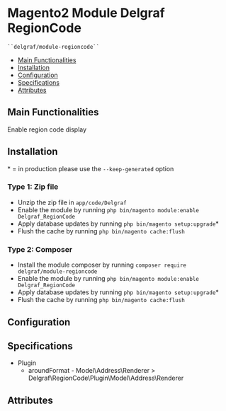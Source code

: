 # Magento2 Module Delgraf RegionCode

    ``delgraf/module-regioncode``

 - [Main Functionalities](#markdown-header-main-functionalities)
 - [Installation](#markdown-header-installation)
 - [Configuration](#markdown-header-configuration)
 - [Specifications](#markdown-header-specifications)
 - [Attributes](#markdown-header-attributes)


## Main Functionalities
Enable region code display

## Installation
\* = in production please use the `--keep-generated` option

### Type 1: Zip file

 - Unzip the zip file in `app/code/Delgraf`
 - Enable the module by running `php bin/magento module:enable Delgraf_RegionCode`
 - Apply database updates by running `php bin/magento setup:upgrade`\*
 - Flush the cache by running `php bin/magento cache:flush`

### Type 2: Composer

 - Install the module composer by running `composer require delgraf/module-regioncode`
 - Enable the module by running `php bin/magento module:enable Delgraf_RegionCode`
 - Apply database updates by running `php bin/magento setup:upgrade`\*
 - Flush the cache by running `php bin/magento cache:flush`


## Configuration




## Specifications

 - Plugin
	- aroundFormat - Model\Address\Renderer > Delgraf\RegionCode\Plugin\Model\Address\Renderer


## Attributes